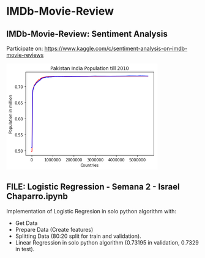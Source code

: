 # IMDb-Movie-Review
## IMDb-Movie-Review: Sentiment Analysis
Participate on: https://www.kaggle.com/c/sentiment-analysis-on-imdb-movie-reviews

![Alt text](https://raw.githubusercontent.com/ichaparroc/IMDb-Movie-Review/master/figure2.png)

## FILE: Logistic Regression - Semana 2 - Israel Chaparro.ipynb
Implementation of Logistic Regresion in solo python algorithm with:
- Get Data
- Prepare Data (Create features)
- Splitting Data (80:20 split for train and validation).
- Linear Regression in solo python algorithm (0.73195 in validation, 0.7329 in test).
